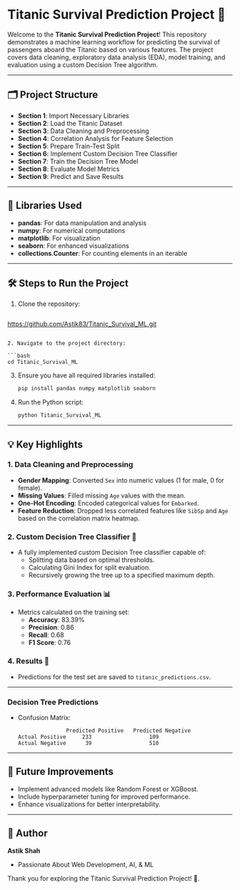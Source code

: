 # Titanic Survival Prediction Project 🚢

Welcome to the **Titanic Survival Prediction Project**! This repository demonstrates a machine learning workflow for predicting the survival of passengers aboard the Titanic based on various features. The project covers data cleaning, exploratory data analysis (EDA), model training, and evaluation using a custom Decision Tree algorithm.

---

## 🗂️ Project Structure

- **Section 1**: Import Necessary Libraries
- **Section 2**: Load the Titanic Dataset
- **Section 3**: Data Cleaning and Preprocessing
- **Section 4**: Correlation Analysis for Feature Selection
- **Section 5**: Prepare Train-Test Split
- **Section 6**: Implement Custom Decision Tree Classifier
- **Section 7**: Train the Decision Tree Model
- **Section 8**: Evaluate Model Metrics
- **Section 9**: Predict and Save Results

---

## 🔧 Libraries Used

- **pandas**: For data manipulation and analysis
- **numpy**: For numerical computations
- **matplotlib**: For visualization
- **seaborn**: For enhanced visualizations
- **collections.Counter**: For counting elements in an iterable

---

## 🛠️ Steps to Run the Project

1. Clone the repository:

   ```bash
  https://github.com/Astik83/Titanic_Survival_ML.git
   ```

2. Navigate to the project directory:

   ```bash
   cd Titanic_Survival_ML
   ```

3. Ensure you have all required libraries installed:

   ```bash
   pip install pandas numpy matplotlib seaborn
   ```

4. Run the Python script:

   ```bash
   python Titanic_Survival_ML
   ```

---

## 💡 Key Highlights

### 1. **Data Cleaning and Preprocessing**

- **Gender Mapping**: Converted `Sex` into numeric values (1 for male, 0 for female).
- **Missing Values**: Filled missing `Age` values with the mean.
- **One-Hot Encoding**: Encoded categorical values for `Embarked`.
- **Feature Reduction**: Dropped less correlated features like `SibSp` and `Age` based on the correlation matrix heatmap.

### 2. **Custom Decision Tree Classifier** 🌳

- A fully implemented custom Decision Tree classifier capable of:
  - Splitting data based on optimal thresholds.
  - Calculating Gini Index for split evaluation.
  - Recursively growing the tree up to a specified maximum depth.

### 3. **Performance Evaluation** 📊

- Metrics calculated on the training set:
  - **Accuracy**: 83.39%
  - **Precision**: 0.86
  - **Recall**: 0.68
  - **F1 Score**: 0.76

### 4. **Results** 📂

- Predictions for the test set are saved to `titanic_predictions.csv`.

---

### Decision Tree Predictions

- Confusion Matrix:
  ```
                 Predicted Positive   Predicted Negative
  Actual Positive     233                  109
  Actual Negative      39                  510
  ```

---

## 🚀 Future Improvements

- Implement advanced models like Random Forest or XGBoost.
- Include hyperparameter tuning for improved performance.
- Enhance visualizations for better interpretability.

---

## 📝 Author

**Astik Shah**

-  Passionate About Web Development, AI, & ML


Thank you for exploring the Titanic Survival Prediction Project! 🌟.


